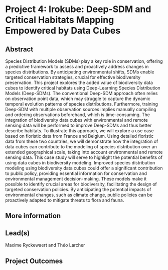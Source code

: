 # Project 4: Irokube: Deep-SDM and Critical Habitats Mapping Empowered by Data Cubes

## Abstract

Species Distribution Models (SDMs) play a key role in conservation, offering a predictive framework to assess and proactively address changes in species distributions. By anticipating environmental shifts, SDMs enable targeted conservation strategies, crucial for effective biodiversity preservation. This project explores the added value of biodiversity data cubes to identify critical habitats using Deep-Learning Species Distribution Models (Deep-SDMs). The conventional Deep-SDM approach often relies on observation point data, which may struggle to capture the dynamic temporal evolution patterns of species distributions. Furthermore, training Deep-SDM with multiple observation sources implies manually compiling and ordering observations beforehand, which is time-consuming. The integration of biodiversity data cubes with environmental and remote sensing data will be performed to improve Deep-SDMs and thus better describe habitats. To illustrate this approach, we will explore a use case based on floristic data from France and Belgium. Using detailed floristic data from these two countries, we will demonstrate how the integration of data cubes can contribute to the modeling of species distribution over an extended geographical scale, taking into account environmental and remote sensing data. This case study will serve to highlight the potential benefits of using data cubes in biodiversity modeling. Improved species distribution modeling using biodiversity data cubes could offer a significant contribution to public policy, providing essential information for conservation and environmental management decision-making. These models make it possible to identify crucial areas for biodiversity, facilitating the design of targeted conservation policies. By anticipating the potential impacts of environmental changes, such as climate change, public policies can be proactively adapted to mitigate threats to flora and fauna.

## More information


## Lead(s)

Maxime Ryckewaert and Théo Larcher

## Project Outcomes
